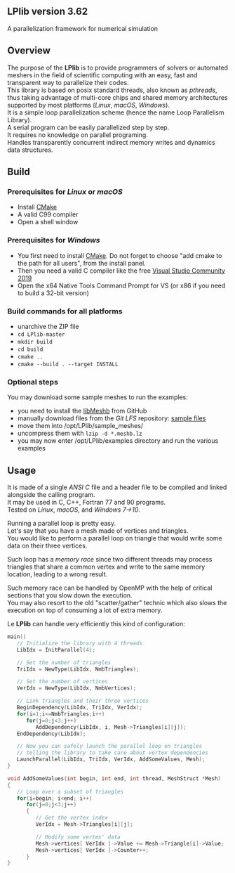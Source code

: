 ## LPlib  version 3.62
A parallelization framework for numerical simulation

## Overview
The purpose of the **LPlib** is to provide programmers of solvers or automated meshers in the field of scientific computing with an easy, fast and transparent way to parallelize their codes.  
This library is based on posix standard threads, also known as *pthreads*, thus taking advantage of multi-core chips and shared memory architectures supported by most platforms (*Linux*, *macOS*, *Windows*).  
It is a simple loop parallelization scheme (hence the name Loop Parallelism Library).  
A serial program can be easily parallelized step by step.  
It requires no knowledge on parallel programing.  
Handles transparently concurrent indirect memory writes and dynamics data structures.

## Build

### Prerequisites for *Linux* or *macOS*
- Install [CMake](https://cmake.org/files/v3.7/cmake-3.7.2-win64-x64.msi)
- A valid C99 compiler
- Open a shell window

### Prerequisites for *Windows*
- You first need to install [CMake](https://cmake.org/files/v3.7/cmake-3.7.2-win64-x64.msi). Do not forget to choose "add cmake to the path for all users", from the install panel.
- Then you need a valid C compiler like the free [Visual Studio Community 2019](https://www.visualstudio.com/vs/visual-studio-express/)
- Open the x64 Native Tools Command Prompt for VS (or x86 if you need to build a 32-bit version)

### Build commands for all platforms
- unarchive the ZIP file
- `cd LPlib-master`
- `mkdir build`
- `cd build`
- `cmake ..`
- `cmake --build . --target INSTALL`

### Optional steps
You may download some sample meshes to run the examples:
- you need to install the [libMeshb](https://github.com/LoicMarechal/libMeshb) from GitHub
- manually download files from the *Git LFS* repository: [sample files](sample_meshes/)
- move them into /opt/LPlib/sample_meshes/
- uncompress them with `lzip -d *.meshb.lz`
- you may now enter /opt/LPlib/examples directory and run the various examples

## Usage
It is made of a single *ANSI C* file and a header file to be compiled and linked alongside the calling program.  
It may be used in C, C++, Fortran 77 and 90 programs.  
Tested on *Linux*, *macOS*, and *Windows 7->10*.

Running a parallel loop is pretty easy.  
Let's say that you have a mesh made of vertices and triangles.  
You would like to perform a parallel loop on triangle that would write some data on their three vertices.

Such loop has a _memory race_ since two different threads may process triangles that share a common vertex and write to the same memory location, leading to a wrong result.

Such memory race can be handled by OpenMP with the help of critical sections that you slow down the execution.  
You may also resort to the old "scatter/gather" technic which also slows the execution on top of consuming a lot of extra memory.

Le **LPlib** can handle very efficiently this kind of configuration:

```C++
main()
   // Initialize the library with 4 threads
   LibIdx = InitParallel(4);

   // Set the number of triangles
   TriIdx = NewType(LibIdx, NmbTriangles);

   // Set the number of vertices
   VerIdx = NewType(LibIdx, NmbVertices);

   // Link triangles and their three vertices
   BeginDependency(LibIdx, TriIdx, VerIdx);
   for(i=1;i<=NmbTriangles;i++)
      for(j=0;j<3;j++)
         AddDependency(LibIdx, i, Mesh->Triangles[i][j]);
   EndDependency(LibIdx);

   // Now you can safely launch the parallel loop on triangles
   // telling the library to take care about vertex dependencies
   LaunchParallel(LibIdx, TriIdx, VerIdx, AddSomeValues, Mesh);
}

void AddSomeValues(int begin, int end, int thread, MeshStruct *Mesh)
{
   // Loop over a subset of triangles
   for(i=begin; i<end; i++)
      for(j=0;j<3;j++)
      {
         // Get the vertex index
         VerIdx = Mesh->Triangles[i][j];

         // Modify some vertex' data
         Mesh->vertices[ VerIdx ]->Value += Mesh->Triangle[i]->Value;
         Mesh->vertices[ VerIdx ]->Counter++;
      }
}
```
